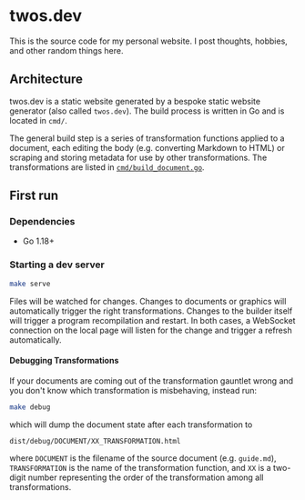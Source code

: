 # twos.dev

This is the source code for my personal website. I post thoughts, hobbies, and
other random things here.

## Architecture

twos.dev is a static website generated by a bespoke static website generator
(also called `twos.dev`). The build process is written in Go and is located in
`cmd/`.

The general build step is a series of transformation functions applied to a
document, each editing the body (e.g. converting Markdown to HTML) or scraping
and storing metadata for use by other transformations. The transformations are
listed in [`cmd/build_document.go`](./cmd/build_document.go).

## First run

### Dependencies

- Go 1.18+

### Starting a dev server

```sh
make serve
```

Files will be watched for changes. Changes to documents or graphics will
automatically trigger the right transformations. Changes to the builder
itself will trigger a program recompilation and restart. In both cases, a
WebSocket connection on the local page will listen for the change and trigger a
refresh automatically.

#### Debugging Transformations

If your documents are coming out of the transformation gauntlet wrong and you
don't know which transformation is misbehaving, instead run:

```sh
make debug
```

which will dump the document state after each transformation to

```
dist/debug/DOCUMENT/XX_TRANSFORMATION.html
```

where `DOCUMENT` is the filename of the source document (e.g. `guide.md`),
`TRANSFORMATION` is the name of the transformation function, and `XX` is a
two-digit number representing the order of the transformation among all
transformations.

